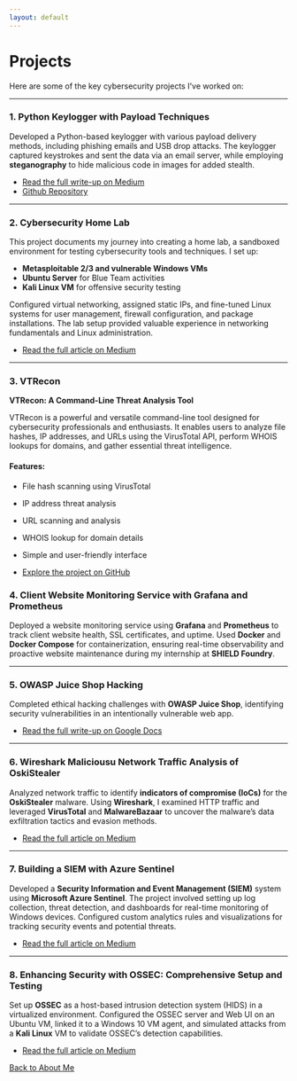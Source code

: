 ```yaml
---
layout: default
---
```


# Projects

Here are some of the key cybersecurity projects I've worked on:

---

### 1. **Python Keylogger with Payload Techniques**

Developed a Python-based keylogger with various payload delivery methods, including phishing emails and USB drop attacks. The keylogger captured keystrokes and sent the data via an email server, while employing **steganography** to hide malicious code in images for added stealth.  
- [Read the full write-up on Medium](https://medium.com/@seiferboado101/exploring-advanced-cybersecurity-techniques-my-keylogger-project-966ce2e310d9)  
- [Github Repository](https://github.com/Xei-pher/Python-Keylogger)

---

### 2. **Cybersecurity Home Lab**

This project documents my journey into creating a home lab, a sandboxed environment for testing cybersecurity tools and techniques. I set up:
- **Metasploitable 2/3 and vulnerable Windows VMs**
- **Ubuntu Server** for Blue Team activities
- **Kali Linux VM** for offensive security testing

Configured virtual networking, assigned static IPs, and fine-tuned Linux systems for user management, firewall configuration, and package installations. The lab setup provided valuable experience in networking fundamentals and Linux administration.  
- [Read the full article on Medium](https://medium.com/@seiferboado101/building-my-first-cybersecurity-home-lab-a-journey-into-networking-linux-configurations-and-cc2ffd9a762b)

---

### 3. **VTRecon**

**VTRecon: A Command-Line Threat Analysis Tool**

VTRecon is a powerful and versatile command-line tool designed for cybersecurity professionals and enthusiasts. It enables users to analyze file hashes, IP addresses, and URLs using the VirusTotal API, perform WHOIS lookups for domains, and gather essential threat intelligence.

#### Features:
- File hash scanning using VirusTotal
- IP address threat analysis
- URL scanning and analysis
- WHOIS lookup for domain details
- Simple and user-friendly interface

- [Explore the project on GitHub](https://github.com/Xei-pher/VTRecon)


### 4. **Client Website Monitoring Service with Grafana and Prometheus**

Deployed a website monitoring service using **Grafana** and **Prometheus** to track client website health, SSL certificates, and uptime. Used **Docker** and **Docker Compose** for containerization, ensuring real-time observability and proactive website maintenance during my internship at **SHIELD Foundry**.

---

### 5. **OWASP Juice Shop Hacking**

Completed ethical hacking challenges with **OWASP Juice Shop**, identifying security vulnerabilities in an intentionally vulnerable web app.  
- [Read the full write-up on Google Docs](https://docs.google.com/document/d/1QjhROyB7c9D9RwvVYzOvMfIyITKEc47xMU5rteW5kMc/edit?usp=sharing)

---

### 6. **Wireshark Maliciousu Network Traffic Analysis of OskiStealer**

Analyzed network traffic to identify **indicators of compromise (IoCs)** for the **OskiStealer** malware. Using **Wireshark**, I examined HTTP traffic and leveraged **VirusTotal** and **MalwareBazaar** to uncover the malware’s data exfiltration tactics and evasion methods.  
- [Read the full article on Medium](https://medium.com/@seiferboado101/from-network-packets-to-malware-insights-analyzing-oskistealer-through-forensics-7f7a97191a08)

---

### 7. **Building a SIEM with Azure Sentinel**

Developed a **Security Information and Event Management (SIEM)** system using **Microsoft Azure Sentinel**. The project involved setting up log collection, threat detection, and dashboards for real-time monitoring of Windows devices. Configured custom analytics rules and visualizations for tracking security events and potential threats.  
- [Read the full article on Medium](https://medium.com/@seiferboado101/building-a-siem-with-threat-intelligence-using-microsoft-azure-sentinel-39f9c4ece87a)

---

### 8. **Enhancing Security with OSSEC: Comprehensive Setup and Testing**

Set up **OSSEC** as a host-based intrusion detection system (HIDS) in a virtualized environment. Configured the OSSEC server and Web UI on an Ubuntu VM, linked it to a Windows 10 VM agent, and simulated attacks from a **Kali Linux** VM to validate OSSEC’s detection capabilities.  
- [Read the full article on Medium](https://medium.com/@seiferboado101/enhancing-security-with-ossec-a-comprehensive-setup-and-testing-guide-f92822f287df)

[Back to About Me](./index.md)
